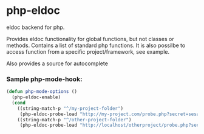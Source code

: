 # php-eldoc
eldoc backend for php.

Provides eldoc functionality for global functions, but not classes or methods.
Contains a list of standard php functions. It is also possilbe to access
function from a specific project/framework, see example.

Also provides a source for autocomplete

### Sample php-mode-hook:
```lisp
(defun php-mode-options ()
  (php-eldoc-enable)
  (cond
    ((string-match-p "^/my-project-folder")
     (php-eldoc-probe-load "http://my-project.com/probe.php?secret=sesame"))
    ((string-match-p "^/other-project-folder")
     (php-eldoc-probe-load "http://localhost/otherproject/probe.php?secret=sesame"))))
```
